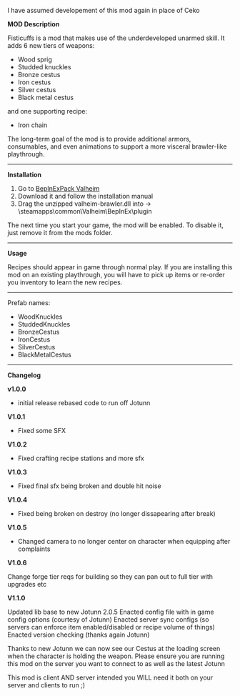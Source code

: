 I have assumed developement of this mod again in place of Ceko 


**MOD Description** 

Fisticuffs is a mod that makes use of the underdeveloped unarmed skill. It adds 6 new tiers of weapons:  

* Wood sprig
* Studded knuckles
* Bronze cestus
* Iron cestus
* Silver cestus
* Black metal cestus  

and one supporting recipe:  

* Iron chain

The long-term goal of the mod is to provide additional armors, consumables, and even animations to support a more visceral brawler-like playthrough.

---
**Installation**

1) Go to [BepInExPack Valheim](https://valheim.thunderstore.io/package/denikson/BepInExPack_Valheim/)
2) Download it and follow the installation manual
3) Drag the unzipped valheim-brawler.dll into -> <Steam Location>\steamapps\common\Valheim\BepInEx\plugin  

The next time you start your game, the mod will be enabled. To disable it, just remove it from the mods folder.

---
**Usage**

Recipes should appear in game through normal play. If you are installing this mod on an existing playthrough, you will have to pick up items or re-order you inventory to learn the new recipes.

---

Prefab names:

* WoodKnuckles
* StuddedKnuckles
* BronzeCestus
* IronCestus
* SilverCestus
* BlackMetalCestus

--- 
**Changelog**

**v1.0.0**

* initial release rebased code to run off Jotunn 
 
**V1.0.1** 

* Fixed some SFX

**V1.0.2**
* Fixed crafting recipe stations and more sfx

**V1.0.3**

* Fixed final sfx being broken and double hit noise

**V1.0.4**

* Fixed being broken on destroy (no longer dissapearing after break)

**V1.0.5**

* Changed camera to no longer center on character when equipping after complaints


**V1.0.6**

Change forge tier reqs for building so they can pan out to full tier with upgrades etc 


**V1.1.0**

Updated lib base to new Jotunn 2.0.5
Enacted config file with in game config options (courtesy of Jotunn)
Enacted server sync configs (so servers can enforce item enabled/disabled or recipe volume of things)
Enacted version checking (thanks again Jotunn)

Thanks to new Jotunn we can now see our Cestus at the loading screen when the character is holding the weapon. 
Please ensure you are running this mod on the server you want to connect to as well as the latest Jotunn 

This mod is client AND server intended you WILL need it both on your server and clients to run ;) 


